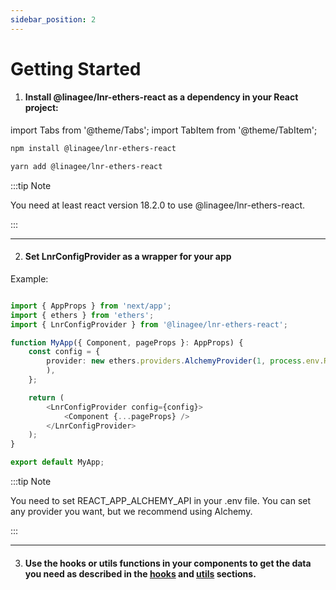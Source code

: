 ```yaml
---
sidebar_position: 2
---
```


# Getting Started

1. #### Install @linagee/lnr-ethers-react as a dependency in your React project:

import Tabs from '@theme/Tabs';
import TabItem from '@theme/TabItem';

<Tabs groupId="operating-systems">
<TabItem value="npm" label="npm">

```bash
npm install @linagee/lnr-ethers-react
```

</TabItem>
<TabItem value="yarn" label="yarn">

```bash
yarn add @linagee/lnr-ethers-react
```

</TabItem>
</Tabs>

:::tip Note

You need at least react version 18.2.0 to use @linagee/lnr-ethers-react.

:::

---

2. #### Set LnrConfigProvider as a wrapper for your app

Example:
```typescript jsx

import { AppProps } from 'next/app';
import { ethers } from 'ethers';
import { LnrConfigProvider } from '@linagee/lnr-ethers-react';

function MyApp({ Component, pageProps }: AppProps) {
    const config = {
        provider: new ethers.providers.AlchemyProvider(1, process.env.REACT_APP_ALCHEMY_API
        ),
    };

    return (
        <LnrConfigProvider config={config}>
            <Component {...pageProps} />
        </LnrConfigProvider>
    );
}

export default MyApp;
``` 

:::tip Note

You need to set REACT_APP_ALCHEMY_API in your .env file.
You can set any provider you want, but we recommend using Alchemy.

:::

---

3. #### Use the hooks or utils functions in your components to get the data you need as described in the [hooks](../category/hooks) and [utils](../category/utils) sections.